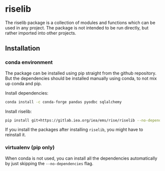 # riselib

The riselib package is a collection of modules and functions which can be used in any project. The package is not intended to be run directly, but rather imported into other projects.

## Installation

### conda environment
The package can be installed using pip straight from the github repository. But the dependencies should be installed manually using conda, to not mix up conda and pip.

Install dependencies:
```bash
conda install -c conda-forge pandas pyodbc sqlalchemy
```

Install riselib:
```bash
pip install git+https://gitlab.iea.org/iea/ems/rise/riselib --no-dependencies
```

If you install the packages after installing `riselib`, you might have to reinstall it.

### virtualenv (pip only)
When conda is not used, you can install all the dependencies automatically by just skipping the `--no-dependencies` flag.
